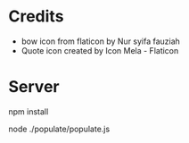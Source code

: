 # Credits

- bow icon from flaticon by Nur syifa fauziah
- Quote icon created by Icon Mela - Flaticon

# Server

npm install

node ./populate/populate.js
